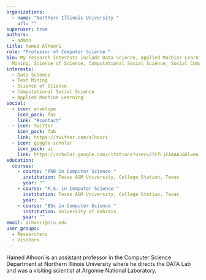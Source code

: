 ```yaml
---
organizations:
  - name: "Northern Illinois University "
    url: ""
superuser: true
authors:
  - admin
title: Hamed Alhoori
role: "Professor of Computer Science "
bio: My research interests include Data Science, Applied Machine Learning, Text
  Mining, Science of Science, Computational Social Science, Social Computing
interests:
  - Data Science
  - Text Mining
  - Science of Science
  - Computational Social Science
  - Applied Machine Learning
social:
  - icon: envelope
    icon_pack: fas
    link: "#contact"
  - icon: twitter
    icon_pack: fab
    link: https://twitter.com/alhoori
  - icon: google-scholar
    icon_pack: ai
    link: https://scholar.google.com/citations?user=27CfLjEAAAAJ&hl=en
education:
  courses:
    - course: "PhD in Computer Science "
      institution: Texas A&M University, College Station, Texas
      year: ""
    - course: "M.S. in Computer Science "
      institution: Texas A&M University, College Station, Texas
      year: ""
    - course: "BSc in Computer Science "
      institution: University of Bahrain
      year: ""
email: alhoori@niu.edu
user_groups:
  - Researchers
  - Visitors
---
```

Hamed Alhoori is an assistant professor in the Computer Science Department at Northern Illinois University where he directs the DATA Lab and was a visiting scientist at Argonne National Laboratory.